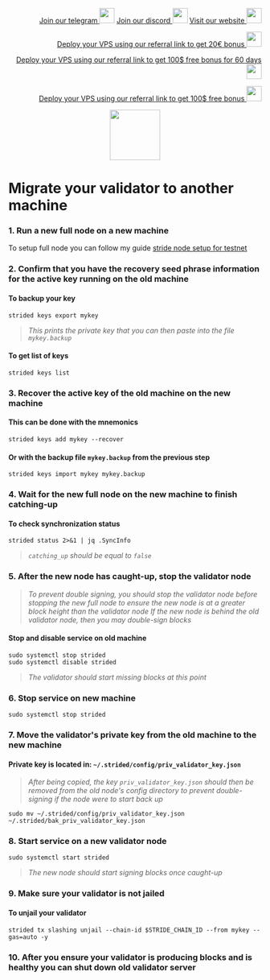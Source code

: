 <p style="font-size:14px" align="right">
<a href="https://t.me/kjnotes" target="_blank">Join our telegram <img src="https://user-images.githubusercontent.com/50621007/183283867-56b4d69f-bc6e-4939-b00a-72aa019d1aea.png" width="30"/></a>
<a href="https://discord.gg/JqQNcwff2e" target="_blank">Join our discord <img src="https://user-images.githubusercontent.com/50621007/176236430-53b0f4de-41ff-41f7-92a1-4233890a90c8.png" width="30"/></a>
<a href="https://kjnodes.com/" target="_blank">Visit our website <img src="https://user-images.githubusercontent.com/50621007/168689709-7e537ca6-b6b8-4adc-9bd0-186ea4ea4aed.png" width="30"/></a>
</p>

<p style="font-size:14px" align="right">
<a href="https://hetzner.cloud/?ref=y8pQKS2nNy7i" target="_blank">Deploy your VPS using our referral link to get 20€ bonus <img src="https://user-images.githubusercontent.com/50621007/174612278-11716b2a-d662-487e-8085-3686278dd869.png" width="30"/></a>
</p>
<p style="font-size:14px" align="right">
<a href="https://m.do.co/c/17b61545ca3a" target="_blank">Deploy your VPS using our referral link to get 100$ free bonus for 60 days <img src="https://user-images.githubusercontent.com/50621007/183284313-adf81164-6db4-4284-9ea0-bcb841936350.png" width="30"/></a>
</p>
<p style="font-size:14px" align="right">
<a href="https://www.vultr.com/?ref=7418642" target="_blank">Deploy your VPS using our referral link to get 100$ free bonus <img src="https://user-images.githubusercontent.com/50621007/183284971-86057dc2-2009-4d40-a1d4-f0901637033a.png" width="30"/></a>
</p>

<p align="center">
  <img height="100" height="auto" src="https://user-images.githubusercontent.com/50621007/183283696-d1c4192b-f594-45bb-b589-15a5e57a795c.png">
</p>

# Migrate your validator to another machine

### 1. Run a new full node on a new machine
To setup full node you can follow my guide [stride node setup for testnet](https://github.com/kj89/testnet_manuals/blob/main/stride/README.md)

### 2. Confirm that you have the recovery seed phrase information for the active key running on the old machine

#### To backup your key
```
strided keys export mykey
```
> _This prints the private key that you can then paste into the file `mykey.backup`_

#### To get list of keys
```
strided keys list
```

### 3. Recover the active key of the old machine on the new machine

#### This can be done with the mnemonics
```
strided keys add mykey --recover
```

#### Or with the backup file `mykey.backup` from the previous step
```
strided keys import mykey mykey.backup
```

### 4. Wait for the new full node on the new machine to finish catching-up

#### To check synchronization status
```
strided status 2>&1 | jq .SyncInfo
```
> _`catching_up` should be equal to `false`_

### 5. After the new node has caught-up, stop the validator node

> _To prevent double signing, you should stop the validator node before stopping the new full node to ensure the new node is at a greater block height than the validator node_
> _If the new node is behind the old validator node, then you may double-sign blocks_

#### Stop and disable service on old machine
```
sudo systemctl stop strided
sudo systemctl disable strided
```
> _The validator should start missing blocks at this point_

### 6. Stop service on new machine
```
sudo systemctl stop strided
```

### 7. Move the validator's private key from the old machine to the new machine
#### Private key is located in: `~/.strided/config/priv_validator_key.json`

> _After being copied, the key `priv_validator_key.json` should then be removed from the old node's config directory to prevent double-signing if the node were to start back up_
```
sudo mv ~/.strided/config/priv_validator_key.json ~/.strided/bak_priv_validator_key.json
```

### 8. Start service on a new validator node
```
sudo systemctl start strided
```
> _The new node should start signing blocks once caught-up_

### 9. Make sure your validator is not jailed
#### To unjail your validator
```
strided tx slashing unjail --chain-id $STRIDE_CHAIN_ID --from mykey --gas=auto -y
```

### 10. After you ensure your validator is producing blocks and is healthy you can shut down old validator server
